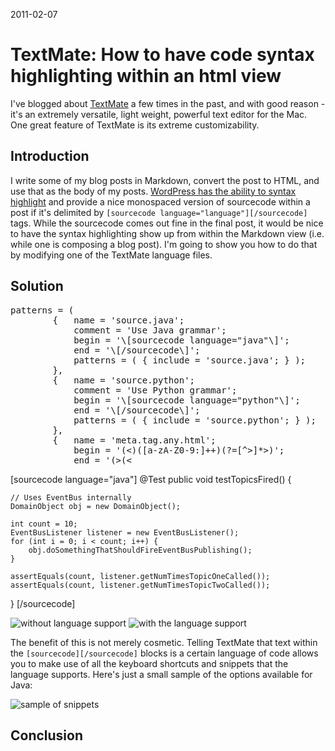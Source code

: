 2011-02-07

# TextMate: How to have code syntax highlighting within an html view
I've blogged about [TextMate][1] a few times in the past, and with good reason - it's an extremely versatile, light weight, powerful text editor for the Mac.  One great feature of TextMate is its extreme customizability.  

## Introduction

I write some of my blog posts in Markdown, convert the post to HTML, and use that as the body of my posts.  [WordPress has the ability to syntax highlight][2] and provide a nice monospaced version of sourcecode within a post if it's delimited by `[sourcecode language="language"][/sourcecode]` tags.  While the sourcecode comes out fine in the final post, it would be nice to have the syntax highlighting show up from within the Markdown view (i.e. while one is composing a blog post).  I'm going to show you how to do that by modifying one of the TextMate language files.

## Solution

<div>
<pre>
patterns = (
		{	name = 'source.java';
			comment = 'Use Java grammar';
			begin = '\[sourcecode language="java"\]';
			end = '\[/sourcecode\]';
			patterns = ( { include = 'source.java'; } );
		},
		{	name = 'source.python';
			comment = 'Use Python grammar';
			begin = '\[sourcecode language="python"\]';
			end = '\[/sourcecode\]';
			patterns = ( { include = 'source.python'; } );
		},
		{	name = 'meta.tag.any.html';
			begin = '(<)([a-zA-Z0-9:]++)(?=[^>]*></\2>)';
			end = '(>(<
</pre>
</div>

<div>
[sourcecode language="java"]
@Test
public void testTopicsFired() {


	// Uses EventBus internally
	DomainObject obj = new DomainObject();

	int count = 10;
	EventBusListener listener = new EventBusListener();
	for (int i = 0; i < count; i++) {
		obj.doSomethingThatShouldFireEventBusPublishing();
	}

	assertEquals(count, listener.getNumTimesTopicOneCalled());
	assertEquals(count, listener.getNumTimesTopicTwoCalled());
}
[/sourcecode]	
</div>

![without language support](http://grab.by/grabs/5414e84418b86e3ea0d01076eb1cf215.png)
![with the language support](http://grab.by/grabs/f22a84961f346a11707ae9214a94a705.png)

The benefit of this is not merely cosmetic.  Telling TextMate that text within the `[sourcecode][/sourcecode]` blocks is a certain language of code allows you to make use of all the keyboard shortcuts and snippets that the language supports.  Here's just a small sample of the options available for Java:

![sample of snippets](http://grab.by/grabs/b9097fdecaaf49002c00dcd2995c0b36.png)

## Conclusion


[1]:http://developmentality.wordpress.com/tag/textmate/
[2]:http://en.support.wordpress.com/code/posting-source-code/
